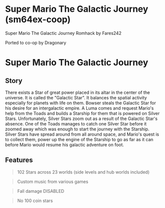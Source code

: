 # Super Mario The Galactic Journey (sm64ex-coop)
Super Mario The Galactic Journey Romhack by Fares242

Ported to co-op by Dragonary

# Super Mario The Galactic Journey

## Story

There exists a Star of great power placed in its altar in the center of the universe.
It is called the "Galactic Star". It balances the spatial activity especially for planets with life on them.
Bowser steals the Galactic Star for his desire for an intergalactic empire. 
A Luma comes and request Mario's help from the Toads and builds a Starship for them that is powered on Silver Stars. 
Unfortunately, Silver Stars zoom out as a result of the Galactic Star's absence. 
One of the Toads manages to catch one Silver Star before it zoomed away which was enough to start the journey with the Starship. 
Silver Stars have spread around from all around space, and Mario's quest is to collect them, power up the engine of the Starship to go as far as it can before Mario would resume his galactic adventure on foot.

## Features

> 102 Stars across 23 worlds (side levels and hub worlds included)

> Custom music from various games

> Fall damage DISABLED

> No 100 coin stars
